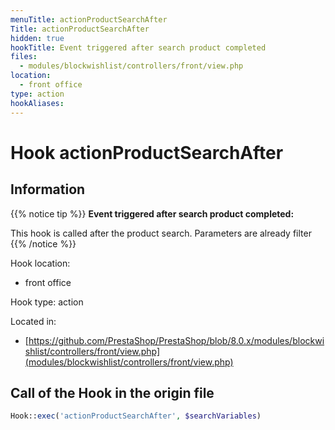 ```yaml
---
menuTitle: actionProductSearchAfter
Title: actionProductSearchAfter
hidden: true
hookTitle: Event triggered after search product completed
files:
  - modules/blockwishlist/controllers/front/view.php
location:
  - front office
type: action
hookAliases:
---
```


# Hook actionProductSearchAfter

## Information

{{% notice tip %}}
**Event triggered after search product completed:** 

This hook is called after the product search. Parameters are already filter
{{% /notice %}}

Hook location:
  - front office

Hook type: action

Located in: 
  - [https://github.com/PrestaShop/PrestaShop/blob/8.0.x/modules/blockwishlist/controllers/front/view.php](modules/blockwishlist/controllers/front/view.php)

## Call of the Hook in the origin file

```php
Hook::exec('actionProductSearchAfter', $searchVariables)
```